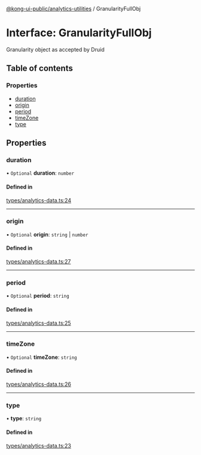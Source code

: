 [@kong-ui-public/analytics-utilities](../analytics-utils.md) / GranularityFullObj

# Interface: GranularityFullObj

Granularity object as accepted by Druid

## Table of contents

### Properties

- [duration](GranularityFullObj.md#duration)
- [origin](GranularityFullObj.md#origin)
- [period](GranularityFullObj.md#period)
- [timeZone](GranularityFullObj.md#timezone)
- [type](GranularityFullObj.md#type)

## Properties

### duration

• `Optional` **duration**: `number`

#### Defined in

[types/analytics-data.ts:24](https://github.com/Kong/public-ui-components/blob/main/packages/analytics/analytics-utilities/src/types/analytics-data.ts#L24)

___

### origin

• `Optional` **origin**: `string` \| `number`

#### Defined in

[types/analytics-data.ts:27](https://github.com/Kong/public-ui-components/blob/main/packages/analytics/analytics-utilities/src/types/analytics-data.ts#L27)

___

### period

• `Optional` **period**: `string`

#### Defined in

[types/analytics-data.ts:25](https://github.com/Kong/public-ui-components/blob/main/packages/analytics/analytics-utilities/src/types/analytics-data.ts#L25)

___

### timeZone

• `Optional` **timeZone**: `string`

#### Defined in

[types/analytics-data.ts:26](https://github.com/Kong/public-ui-components/blob/main/packages/analytics/analytics-utilities/src/types/analytics-data.ts#L26)

___

### type

• **type**: `string`

#### Defined in

[types/analytics-data.ts:23](https://github.com/Kong/public-ui-components/blob/main/packages/analytics/analytics-utilities/src/types/analytics-data.ts#L23)
